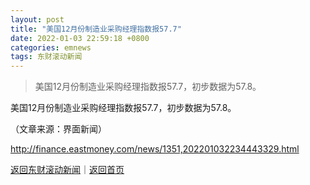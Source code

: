 ```yaml
---
layout: post
title: "美国12月份制造业采购经理指数报57.7"
date: 2022-01-03 22:59:18 +0800
categories: emnews
tags: 东财滚动新闻
---
```

> 美国12月份制造业采购经理指数报57.7，初步数据为57.8。

<p>美国12月份制造业采购经理指数报57.7，初步数据为57.8。</p><p class="em_media">（文章来源：界面新闻）</p>

<http://finance.eastmoney.com/news/1351,202201032234443329.html>

[返回东财滚动新闻](//finews.withounder.com/emnews/)｜[返回首页](//finews.withounder.com/)